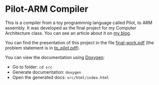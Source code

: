 # Pilot-ARM Compiler

This is a compiler from a toy programmnig language called Pilot, to ARM assembly. It was developed as the final project for my Computer Architecture class. You can see an article about it on [my blog](http://localhost:1313/post/2018-02-12-a-toy-compiler/).

You can find the presentation of this project in the file [final-work.pdf](https://github.com/mredigonda/pilot-arm-compiler/blob/master/final-work.pdf) (the problem statement is in [tp_pilot.pdf](https://github.com/mredigonda/pilot-arm-compiler/blob/master/tp_pilot.pdf)).

You can view the documentation using [Doxygen](http://www.stack.nl/~dimitri/doxygen/):
* Go to folder: `cd src`
* Generate documentation: `doxygen`
* Open the generated docs: `src/html/index.html`
